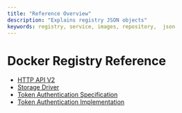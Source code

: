 ```yaml
---
title: "Reference Overview"
description: "Explains registry JSON objects"
keywords: registry, service, images, repository,  json
---
```


# Docker Registry Reference

* [HTTP API V2](api.md)
* [Storage Driver](https://services.crouton.digital//registry/storage-drivers/)
* [Token Authentication Specification](auth/token.md)
* [Token Authentication Implementation](auth/jwt.md)
